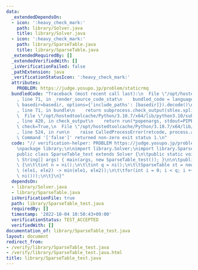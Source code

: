 ```yaml
---
data:
  _extendedDependsOn:
  - icon: ':heavy_check_mark:'
    path: library/Solver.java
    title: library/Solver.java
  - icon: ':heavy_check_mark:'
    path: library/SparseTable.java
    title: library/SparseTable.java
  _extendedRequiredBy: []
  _extendedVerifiedWith: []
  _isVerificationFailed: false
  _pathExtension: java
  _verificationStatusIcon: ':heavy_check_mark:'
  attributes:
    PROBLEM: https://judge.yosupo.jp/problem/staticrmq
  bundledCode: "Traceback (most recent call last):\n  File \"/opt/hostedtoolcache/Python/3.10.7/x64/lib/python3.10/site-packages/onlinejudge_verify/documentation/build.py\"\
    , line 71, in _render_source_code_stat\n    bundled_code = language.bundle(stat.path,\
    \ basedir=basedir, options={'include_paths': [basedir]}).decode()\n  File \"/opt/hostedtoolcache/Python/3.10.7/x64/lib/python3.10/site-packages/onlinejudge_verify/languages/user_defined.py\"\
    , line 71, in bundle\n    return subprocess.check_output(shlex.split(command))\n\
    \  File \"/opt/hostedtoolcache/Python/3.10.7/x64/lib/python3.10/subprocess.py\"\
    , line 420, in check_output\n    return run(*popenargs, stdout=PIPE, timeout=timeout,\
    \ check=True,\n  File \"/opt/hostedtoolcache/Python/3.10.7/x64/lib/python3.10/subprocess.py\"\
    , line 524, in run\n    raise CalledProcessError(retcode, process.args,\nsubprocess.CalledProcessError:\
    \ Command '['false']' returned non-zero exit status 1.\n"
  code: "// verification-helper: PROBLEM https://judge.yosupo.jp/problem/staticrmq\n\
    \npackage library;\n\nimport library.Solver;\nimport library.SparseTable;\n\n\
    public class SparseTable_test extends Solver {\n\tpublic static void main(final\
    \ String[] args) { main(args, new SparseTable_test()); }\n\n\tpublic void solve()\
    \ {\n\t\tint n = ni();\n\t\tint q = ni();\n\t\tSparseTable st = new SparseTable(nl(n),\
    \ (ele1, ele2) -> min(ele1, ele2));\n\t\tfor(int i = 0; i < q; i ++) prtln(st.find(ni(),\
    \ ni()));\n\t}\n}"
  dependsOn:
  - library/Solver.java
  - library/SparseTable.java
  isVerificationFile: true
  path: library/SparseTable_test.java
  requiredBy: []
  timestamp: '2022-10-04 10:50:43+09:00'
  verificationStatus: TEST_ACCEPTED
  verifiedWith: []
documentation_of: library/SparseTable_test.java
layout: document
redirect_from:
- /verify/library/SparseTable_test.java
- /verify/library/SparseTable_test.java.html
title: library/SparseTable_test.java
---
```

